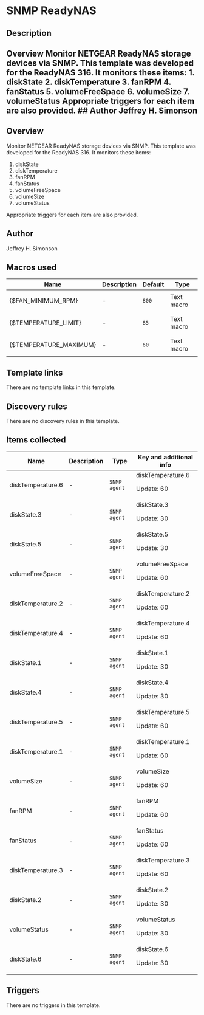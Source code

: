 # SNMP ReadyNAS

## Description

## Overview Monitor NETGEAR ReadyNAS storage devices via SNMP. This template was developed for the ReadyNAS 316. It monitors these items: 1. diskState 2. diskTemperature 3. fanRPM 4. fanStatus 5. volumeFreeSpace 6. volumeSize 7. volumeStatus Appropriate triggers for each item are also provided. ## Author Jeffrey H. Simonson 

## Overview

Monitor NETGEAR ReadyNAS storage devices via SNMP. This template was developed for the ReadyNAS 316. It monitors these items:


1. diskState
2. diskTemperature
3. fanRPM
4. fanStatus
5. volumeFreeSpace
6. volumeSize
7. volumeStatus


Appropriate triggers for each item are also provided.



## Author

Jeffrey H. Simonson

## Macros used

|Name|Description|Default|Type|
|----|-----------|-------|----|
|{$FAN_MINIMUM_RPM}|<p>-</p>|`800`|Text macro|
|{$TEMPERATURE_LIMIT}|<p>-</p>|`85`|Text macro|
|{$TEMPERATURE_MAXIMUM}|<p>-</p>|`60`|Text macro|
## Template links

There are no template links in this template.

## Discovery rules

There are no discovery rules in this template.

## Items collected

|Name|Description|Type|Key and additional info|
|----|-----------|----|----|
|diskTemperature.6|<p>-</p>|`SNMP agent`|diskTemperature.6<p>Update: 60</p>|
|diskState.3|<p>-</p>|`SNMP agent`|diskState.3<p>Update: 30</p>|
|diskState.5|<p>-</p>|`SNMP agent`|diskState.5<p>Update: 30</p>|
|volumeFreeSpace|<p>-</p>|`SNMP agent`|volumeFreeSpace<p>Update: 60</p>|
|diskTemperature.2|<p>-</p>|`SNMP agent`|diskTemperature.2<p>Update: 60</p>|
|diskTemperature.4|<p>-</p>|`SNMP agent`|diskTemperature.4<p>Update: 60</p>|
|diskState.1|<p>-</p>|`SNMP agent`|diskState.1<p>Update: 30</p>|
|diskState.4|<p>-</p>|`SNMP agent`|diskState.4<p>Update: 30</p>|
|diskTemperature.5|<p>-</p>|`SNMP agent`|diskTemperature.5<p>Update: 60</p>|
|diskTemperature.1|<p>-</p>|`SNMP agent`|diskTemperature.1<p>Update: 60</p>|
|volumeSize|<p>-</p>|`SNMP agent`|volumeSize<p>Update: 60</p>|
|fanRPM|<p>-</p>|`SNMP agent`|fanRPM<p>Update: 60</p>|
|fanStatus|<p>-</p>|`SNMP agent`|fanStatus<p>Update: 60</p>|
|diskTemperature.3|<p>-</p>|`SNMP agent`|diskTemperature.3<p>Update: 60</p>|
|diskState.2|<p>-</p>|`SNMP agent`|diskState.2<p>Update: 30</p>|
|volumeStatus|<p>-</p>|`SNMP agent`|volumeStatus<p>Update: 30</p>|
|diskState.6|<p>-</p>|`SNMP agent`|diskState.6<p>Update: 30</p>|
## Triggers

There are no triggers in this template.

